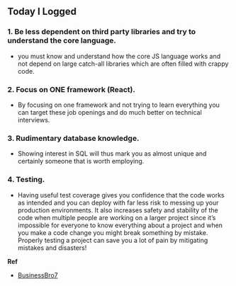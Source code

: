 ## Today I Logged

### 1. Be less dependent on third party libraries and try to understand the core language.

-  you must know and understand how the core JS language works and not depend on large catch-all libraries which are often filled with crappy code.

### 2. Focus on ONE framework (React).

- By focusing on one framework and not trying to learn everything you can target these job openings and do much better on technical interviews.

### 3. Rudimentary database knowledge.

- Showing interest in SQL will thus mark you as almost unique and certainly someone that is worth employing.

### 4. Testing.

- Having useful test coverage gives you confidence that the code works as intended and you can deploy with far less risk to messing up your production environments. It also increases safety and stability of the code when multiple people are working on a larger project since it’s impossible for everyone to know everything about a project and when you make a code change you might break something by mistake. Properly testing a project can save you a lot of pain by mitigating mistakes and disasters!

**Ref**
- [BusinessBro7](https://www.codecrush.dev/article/top-4-javascript-skills-important-for-junior-developers-to-get-a-job/)